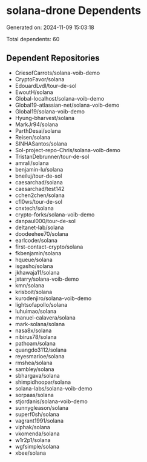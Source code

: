 # solana-drone Dependents

Generated on: 2024-11-09 15:03:18

Total dependents: 60

## Dependent Repositories

- CriesofCarrots/solana-voib-demo
- CryptoFavor/solana
- EdouardLvdl/tour-de-sol
- EwoutH/solana
- Global-localhost/solana-voib-demo
- Global19-atlassian-net/solana-voib-demo
- Global19/solana-voib-demo
- Hyung-bharvest/solana
- MarkJr94/solana
- ParthDesai/solana
- Reisen/solana
- SINHASantos/solana
- Sol-project-repo-Chris/solana-voib-demo
- TristanDebrunner/tour-de-sol
- amrali/solana
- benjamin-lu/solana
- bneiluj/tour-de-sol
- caesarchad/solana
- caesarchad/test142
- cchen2chen/solana
- cfl0ws/tour-de-sol
- cnxtech/solana
- crypto-forks/solana-voib-demo
- danpaul000/tour-de-sol
- deltanet-lab/solana
- doodeehee70/solana
- earlcoder/solana
- first-contact-crypto/solana
- fkbenjamin/solana
- hqueue/solana
- isgasho/solana
- jkhawaja11/solana
- jstarry/solana-voib-demo
- kmn/solana
- krisboit/solana
- kurodenjiro/solana-voib-demo
- lightsofapollo/solana
- luhuimao/solana
- manuel-calavera/solana
- mark-solana/solana
- nasa8x/solana
- nibirus78/solana
- pathoam/solana
- quangdo3112/solana
- reyesmarioe/solana
- rmshea/solana
- sambley/solana
- sbhargava/solana
- shimpidhoopar/solana
- solana-labs/solana-voib-demo
- sorpaas/solana
- stjordanis/solana-voib-demo
- sunnygleason/solana
- superf0sh/solana
- vagrant1991/solana
- viphak/solana
- vkomenda/solana
- w1r2p1/solana
- wgfsimple/solana
- xbee/solana
